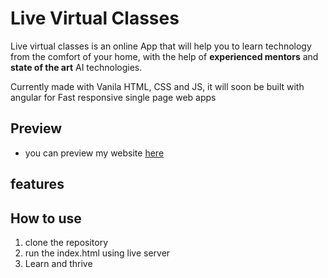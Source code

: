 # Live Virtual Classes
Live virtual classes is an online App that will help you to learn technology from the comfort of your home, with the help of **experienced mentors** and **state of the art** AI technologies.

Currently made with Vanila HTML, CSS and JS, it will soon be built with angular for Fast responsive single page web apps

## Preview
- you can preview my website [here](https://keshav2311.github.io/lvc-project1/)

## features 


## How to use 
1. clone the repository
2. run the index.html using live server
3. Learn and thrive